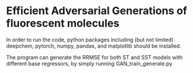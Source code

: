 # Efficient Adversarial Generations of fluorescent molecules
In order to run the code, python packages including (but not limited) deepchem, pytorch, numpy, pandas, and matplotlib should be installed.

The program can generate the RRMSE for both ST and SST models with different base regressors, by simply running GAN_train_generate.py

